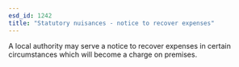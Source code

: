 ```yaml
---
esd_id: 1242
title: "Statutory nuisances - notice to recover expenses"
---
```


A local authority may serve a notice to recover expenses in certain circumstances which will become a charge on premises. 

